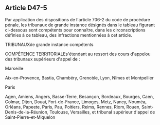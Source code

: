 Article D47-5
----
Par application des dispositions de l'article 706-2 du code de procédure pénale,
les tribunaux de grande instance désignés dans le tableau figurant ci-dessous
sont compétents pour connaître, dans les circonscriptions définies à ce tableau,
des infractions mentionnées à cet article.

TRIBUNAUXde grande instance compétents

COMPÉTENCE TERRITORIALEs'étendant au ressort des cours d'appelou des tribunaux
supérieurs d'appel de :

Marseille

Aix-en-Provence, Bastia, Chambéry, Grenoble, Lyon, Nîmes et Montpellier

Paris

Agen, Amiens, Angers, Basse-Terre, Besançon, Bordeaux, Bourges, Caen, Colmar,
Dijon, Douai, Fort-de-France, Limoges, Metz, Nancy, Nouméa, Orléans, Papeete,
Paris, Pau, Poitiers, Reims, Rennes, Riom, Rouen, Saint-Denis-de-la-Réunion,
Toulouse, Versailles, et tribunal supérieur d'appel de Saint-Pierre-et-Miquelon
